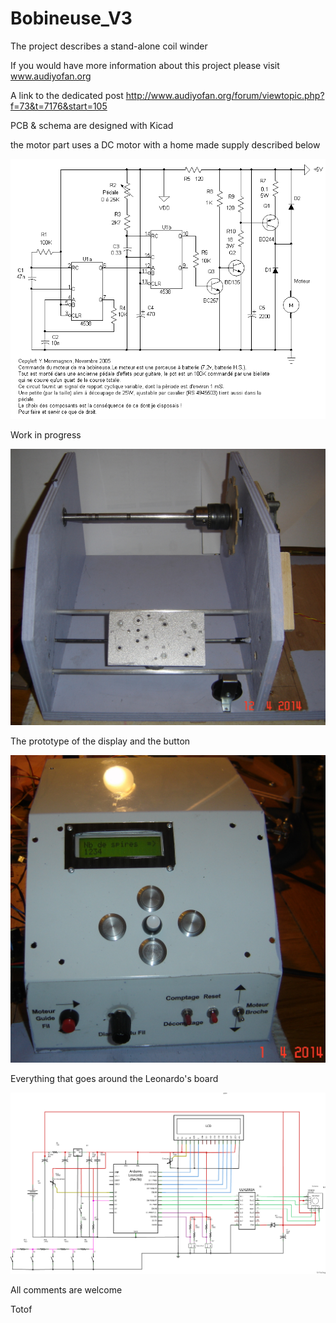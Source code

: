 Bobineuse_V3
============

The project describes a stand-alone coil winder

If you would have more information about this project please visit 
www.audiyofan.org

A link to the dedicated post 
http://www.audiyofan.org/forum/viewtopic.php?f=73&t=7176&start=105


PCB & schema are designed with Kicad

the motor part uses a DC motor with a home made supply described below

![](schematics/Moteur.gif)

Work in progress

![](images/Reconstruction_bobineuse_V3_5.JPG)

The prototype of the display and the button

![](images/Proto_facade1.JPG)

Everything that goes around the Leonardo's board

![](schematics/Bobineuse_schema_petit.png)

All comments are welcome

Totof
